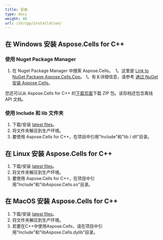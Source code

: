 ```yaml
---
title: 安装
type: docs
weight: 40
url: /zh/cpp/installation/
---
```


## **在 Windows 安装 Aspose.Cells for C++**
### **使用 Nuget Package Manager**
1. 在 Nuget Package Manager 中搜索 Aspose.Cells。 
   1。这里是 [Link to NuGet Package Aspose.Cells.Cpp](https://www.nuget.org/packages/Aspose.Cells.Cpp)。
1。有关详细信息，请参考 [通过 NuGet 安装 Aspose Cells](https://docs.aspose.com/cells/cpp/getting-started/)。  

您还可以从 Aspose.Cells for C++ 的[下载页面](https://downloads.aspose.com/cells/cpp/)下载 ZIP 包。该存档还包含离线 API 文档。
### **使用 Include 和 lib 文件夹**
1. 下载/安装 [latest files](https://downloads.aspose.com/cells/cpp/)。
1. 将文件夹解压到生产环境。
1. 要使用 Aspose.Cells for C++，在项目中引用"Include"和"lib / dll"目录。

## **在 Linux 安装 Aspose.Cells for C++**
1. 下载/安装 [latest files](https://downloads.aspose.com/cells/cpp/)。
1. 将文件夹解压到生产环境。
1. 要使用 Aspose.Cells for C++，在项目中引用"Include"和"libAspose.Cells.so"目录。

## **在 MacOS 安装 Aspose.Cells for C++**
1. 下载/安装 [latest files](https://downloads.aspose.com/cells/cpp/)。
1. 将文件夹解压到生产环境。
1. 若要在C++中使用Aspose.Cells，请在项目中引用"Include"和"libAspose.Cells.dylib"目录。
